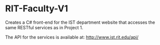 # RIT-Faculty-V1

Creates a C# front-end for the IST department website that accesses the same RESTful services as in Project 1.

The API for the services is available at: http://www.ist.rit.edu/api/
